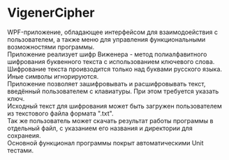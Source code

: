# VigenerCipher
WPF-приложение, обладающее интерфейсом для взаимодоействия с пользователем, а также меню для управления функциональными возможностями программы.  
Приложение реализует шифр Виженера - метод полиалфавитного шифрования буквенного текста с использованием ключевого слова.  
Шифрование текста проивзодится только над буквами русского языка. Иные символы игнорируются.  
Приложение позволяет зашифровывать и расшифровывать текст, введённый пользователем с клавиатуры. При этом требуется указать ключ.  
Исходный текст для шифрования может быть загружен пользователем из текстового файла формата ".txt".  
Так же пользователь может скачать результат работы программы в отдельный файл, с указанием его названия и директории для сохранеия.  
Основной функционал программы покрыт автоматическими Unit тестами.  
